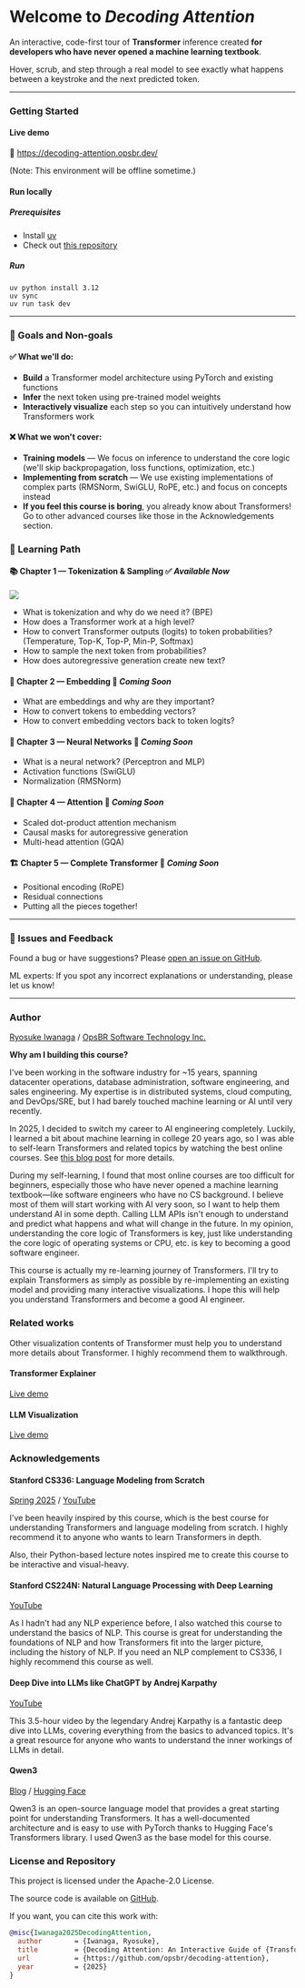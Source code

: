 # Welcome to *Decoding Attention*

An interactive, code-first tour of **Transformer** inference created
**for developers who have never opened a machine learning textbook**.

Hover, scrub, and step through a real model to see exactly what happens
between a keystroke and the next predicted token.

---

### Getting Started

#### Live demo

🚀 https://decoding-attention.opsbr.dev/

(Note: This environment will be offline sometime.)

#### Run locally
##### Prerequisites
- Install [uv](https://docs.astral.sh/uv/)
- Check out [this repository](https://github.com/opsbr/decoding-attention)

##### Run

```
uv python install 3.12
uv sync
uv run task dev
```
---

### 🎯 Goals and Non-goals

#### ✅ What we'll do:
- **Build** a Transformer model architecture using PyTorch and existing functions
- **Infer** the next token using pre-trained model weights
- **Interactively visualize** each step so you can intuitively understand how Transformers work

#### ❌ What we won't cover:
- **Training models** — We focus on inference to understand the core logic
  (we'll skip backpropagation, loss functions, optimization, etc.)
- **Implementing from scratch** — We use existing implementations of complex parts
  (RMSNorm, SwiGLU, RoPE, etc.) and focus on concepts instead
- **If you feel this course is boring**, you already know about Transformers! Go to other advanced courses like those in the Acknowledgements section.

### 📖 Learning Path

#### 📚 Chapter 1 — **Tokenization & Sampling** ✅ *Available Now*

![](https://raw.githubusercontent.com/opsbr/decoding-attention/main/chapter1/overview.png)

- What is tokenization and why do we need it? (BPE)
- How does a Transformer work at a high level?
- How to convert Transformer outputs (logits) to token probabilities? (Temperature, Top-K, Top-P, Min-P, Softmax)
- How to sample the next token from probabilities?
- How does autoregressive generation create new text?

#### 💎 Chapter 2 — **Embedding** 🚧 *Coming Soon*

- What are embeddings and why are they important?
- How to convert tokens to embedding vectors?
- How to convert embedding vectors back to token logits?

#### 🧠 Chapter 3 — **Neural Networks** 🚧 *Coming Soon*

- What is a neural network? (Perceptron and MLP)
- Activation functions (SwiGLU)
- Normalization (RMSNorm)

#### 🎯 Chapter 4 — **Attention** 🚧 *Coming Soon*

- Scaled dot-product attention mechanism
- Causal masks for autoregressive generation
- Multi-head attention (GQA)

#### 🏗️ Chapter 5 — **Complete Transformer** 🚧 *Coming Soon*

- Positional encoding (RoPE)
- Residual connections
- Putting all the pieces together!

---

### 🐛 Issues and Feedback

Found a bug or have suggestions? Please [open an issue on GitHub](https://github.com/opsbr/decoding-attention/issues/new).

ML experts: If you spot any incorrect explanations or understanding, please let us know!

---

### Author
[Ryosuke Iwanaga](https://www.linkedin.com/in/riywo/) / [OpsBR Software Technology Inc.](https://opsbr.com/)

**Why am I building this course?**

I've been working in the software industry for ~15 years, spanning datacenter operations, database administration, software engineering, and sales engineering. My expertise is in distributed systems, cloud computing, and DevOps/SRE, but I had barely touched machine learning or AI until very recently.

In 2025, I decided to switch my career to AI engineering completely. Luckily, I learned a bit about machine learning in college 20 years ago, so I was able to self-learn Transformers and related topics by watching the best online courses. See [this blog post](https://riywo.medium.com/fifteen-years-of-dev-deleted-hello-ai-1ee0aa849f8e) for more details.

During my self-learning, I found that most online courses are too difficult for beginners, especially those who have never opened a machine learning textbook—like software engineers who have no CS background. I believe most of them will start working with AI very soon, so I want to help them understand AI in some depth. Calling LLM APIs isn't enough to understand and predict what happens and what will change in the future. In my opinion, understanding the core logic of Transformers is key, just like understanding the core logic of operating systems or CPU, etc. is key to becoming a good software engineer.

This course is actually my re-learning journey of Transformers. I'll try to explain Transformers as simply as possible by re-implementing an existing model and providing many interactive visualizations. I hope this will help you understand Transformers and become a good AI engineer.

### Related works

Other visualization contents of Transformer must help you to understand more details about Transformer. I highly recommend them to walkthrough.

#### Transformer Explainer

[Live demo](https://poloclub.github.io/transformer-explainer/)


#### LLM Visualization

[Live demo](https://bbycroft.net/llm)


### Acknowledgements

#### Stanford CS336: Language Modeling from Scratch
[Spring 2025](https://stanford-cs336.github.io/spring2025/) / [YouTube](https://www.youtube.com/playlist?list=PLoROMvodv4rOY23Y0BoGoBGgQ1zmU_MT_)

I've been heavily inspired by this course, which is the best course for understanding Transformers and language modeling from scratch. I highly recommend it to anyone who wants to learn Transformers in depth.

Also, their Python-based lecture notes inspired me to create this course to be interactive and visual-heavy.

#### Stanford CS224N: Natural Language Processing with Deep Learning
[YouTube](https://www.youtube.com/playlist?list=PLoROMvodv4rOaMFbaqxPDoLWjDaRAdP9D)

As I hadn't had any NLP experience before, I also watched this course to understand the basics of NLP. This course is great for understanding the foundations of NLP and how Transformers fit into the larger picture, including the history of NLP. If you need an NLP complement to CS336, I highly recommend this course as well.

#### Deep Dive into LLMs like ChatGPT by Andrej Karpathy
[YouTube](https://www.youtube.com/watch?v=7xTGNNLPyMI)

This 3.5-hour video by the legendary Andrej Karpathy is a fantastic deep dive into LLMs, covering everything from the basics to advanced topics. It's a great resource for anyone who wants to understand the inner workings of LLMs in detail.

#### Qwen3
[Blog](https://qwenlm.github.io/blog/qwen3/) / [Hugging Face](https://huggingface.co/Qwen/Qwen3-0.6B)

Qwen3 is an open-source language model that provides a great starting point for understanding Transformers. It has a well-documented architecture and is easy to use with PyTorch thanks to Hugging Face's Transformers library. I used Qwen3 as the base model for this course.

### License and Repository
This project is licensed under the Apache-2.0 License.

The source code is available on [GitHub](https://github.com/opsbr/decoding-attention).

If you want, you can cite this work with:

```bibtex
@misc{Iwanaga2025DecodingAttention,
  author        = {Iwanaga, Ryosuke},
  title         = {Decoding Attention: An Interactive Guide of {Transformers} for Software Engineers},
  url           = {https://github.com/opsbr/decoding-attention},
  year          = {2025}
}
```
